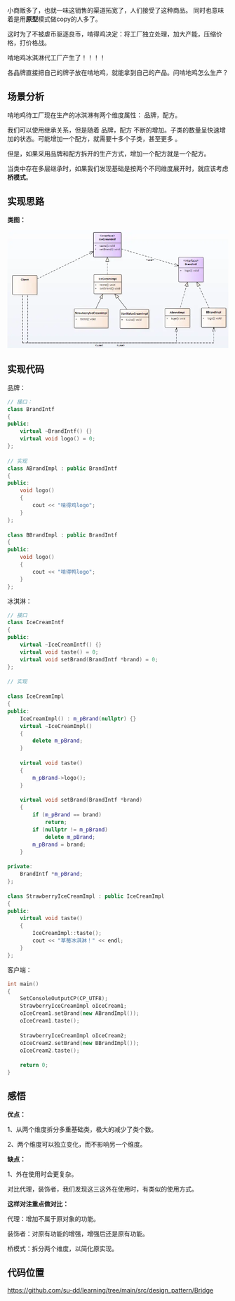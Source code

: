 小商贩多了，也就一味这销售的渠道拓宽了，人们接受了这种商品。 同时也意味着是用**原型**模式做copy的人多了。

这时为了不被虐币驱逐良币，啃得鸡决定：将工厂独立处理，加大产能，压缩价格，打价格战。

啃地鸡冰淇淋代工厂产生了！！！！

各品牌直接把自己的牌子放在啃地鸡，就能拿到自己的产品。问啃地鸡怎么生产？


## 场景分析

啃地鸡待工厂现在生产的冰淇淋有两个维度属性： 品牌，配方。

我们可以使用继承关系，但是随着 品牌，配方 不断的增加。子类的数量呈快速增加的状态。可能增加一个配方，就需要十多个子类，甚至更多 。

但是，如果采用品牌和配方拆开的生产方式，增加一个配方就是一个配方。

当类中存在多层继承时，如果我们发现基础是按两个不同维度展开时，就应该考虑**桥模式**。



## 实现思路

**类图：**

![桥模式](12桥模式.assets/桥模式.webp)



## 实现代码

品牌：

```cpp
// 接口：
class BrandIntf
{
public:
    virtual ~BrandIntf() {}
    virtual void logo() = 0;
};

// 实现
class ABrandImpl : public BrandIntf
{
public:
    void logo()
    {
        cout << "啃得鸡logo";
    }
};

class BBrandImpl : public BrandIntf
{
public:
    void logo()
    {
        cout << "啃得鸭logo";
    }
};
```



冰淇淋：

```cpp
// 接口
class IceCreamIntf
{
public:
    virtual ~IceCreamIntf() {}
    virtual void taste() = 0;
    virtual void setBrand(BrandIntf *brand) = 0;
};

// 实现

class IceCreamImpl
{
public:
    IceCreamImpl() : m_pBrand(nullptr) {}
    virtual ~IceCreamImpl()
    {
        delete m_pBrand;
    }

    virtual void taste()
    {
        m_pBrand->logo();
    }

    virtual void setBrand(BrandIntf *brand)
    {
        if (m_pBrand == brand)
            return;
        if (nullptr != m_pBrand)
            delete m_pBrand;
        m_pBrand = brand;
    }

private:
    BrandIntf *m_pBrand;
};

class StrawberryIceCreamImpl : public IceCreamImpl
{
public:
    virtual void taste()
    {
        IceCreamImpl::taste();
        cout << "草莓冰淇淋！" << endl;
    }
};
```



客户端：

```cpp
int main()
{
    SetConsoleOutputCP(CP_UTF8);
    StrawberryIceCreamImpl oIceCream1;
    oIceCream1.setBrand(new ABrandImpl());
    oIceCream1.taste();

    StrawberryIceCreamImpl oIceCream2;
    oIceCream2.setBrand(new BBrandImpl());
    oIceCream2.taste();

    return 0;
}
```



## 感悟

**优点：**

1、从两个维度拆分多重基础类，极大的减少了类个数。

2、两个维度可以独立变化，而不影响另一个维度。

**缺点：**

1、外在使用时会更复杂。

对比代理，装饰者，我们发现这三这外在使用时，有类似的使用方式。

**这样对注重点做对比：**

代理：增加不属于原对象的功能。

装饰者：对原有功能的增强，增强后还是原有功能。

桥模式：拆分两个维度，以简化原实现。



## 代码位置

https://github.com/su-dd/learning/tree/main/src/design_pattern/Bridge